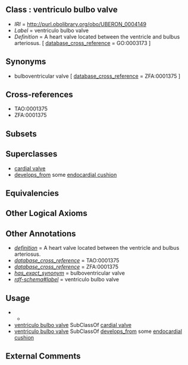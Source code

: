 
## Class : ventriculo bulbo valve

 * *IRI* = http://purl.obolibrary.org/obo/UBERON_0004149
 * *Label* = ventriculo bulbo valve
 * *Definition* = A heart valve located between the ventricle and bulbus arteriosus. [ [database_cross_reference](../../ef/oboInOwl#hasDbXref.md) = GO:0003173 ]

## Synonyms

 * bulboventricular valve [ [database_cross_reference](../../ef/oboInOwl#hasDbXref.md) = ZFA:0001375 ]

## Cross-references

 * TAO:0001375
 * ZFA:0001375

## Subsets


## Superclasses

 * [cardial valve](../../UBERON/46/UBERON_0000946.md)
 * [develops_from](../../RO/02/RO_0002202.md) some [endocardial cushion](../../UBERON/62/UBERON_0002062.md)

## Equivalencies


## Other Logical Axioms


## Other Annotations

 * *[definition](../../IAO/15/IAO_0000115.md)* = A heart valve located between the ventricle and bulbus arteriosus.
 * *[database_cross_reference](../../ef/oboInOwl#hasDbXref.md)* = TAO:0001375
 * *[database_cross_reference](../../ef/oboInOwl#hasDbXref.md)* = ZFA:0001375
 * *[has_exact_synonym](../../ym/oboInOwl#hasExactSynonym.md)* = bulboventricular valve
 * *[rdf-schema#label](../../el/rdf-schema#label.md)* = ventriculo bulbo valve

## Usage

 * -
 * [ventriculo bulbo valve](../../UBERON/49/UBERON_0004149.md) SubClassOf [cardial valve](../../UBERON/46/UBERON_0000946.md)
 * [ventriculo bulbo valve](../../UBERON/49/UBERON_0004149.md) SubClassOf [develops_from](../../RO/02/RO_0002202.md) some [endocardial cushion](../../UBERON/62/UBERON_0002062.md)

## External Comments

